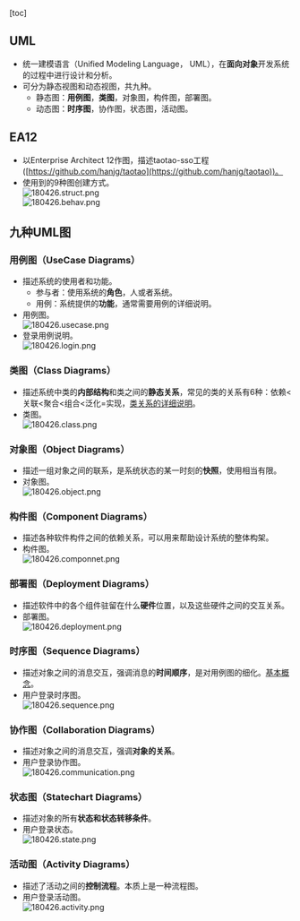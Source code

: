 [toc]
## UML ##
- 统一建模语言（Unified Modeling Language， UML），在**面向对象**开发系统的过程中进行设计和分析。
- 可分为静态视图和动态视图，共九种。
    - 静态图：**用例图**，**类图**，对象图，构件图，部署图。
    - 动态图：**时序图**，协作图，状态图，活动图。

## EA12 ##
- 以Enterprise Architect 12作图，描述taotao-sso工程([https://github.com/hanjg/taotao](https://github.com/hanjg/taotao))。
- 使用到的9种图创建方式。<br>![180426.struct.png](https://img-blog.csdn.net/20180426192657157)<br>![180426.behav.png](https://img-blog.csdn.net/20180426192725672)

## 九种UML图 ##
### 用例图（UseCase Diagrams） ###
- 描述系统的使用者和功能。
    - 参与者：使用系统的**角色**，人或者系统。
    - 用例：系统提供的**功能**，通常需要用例的详细说明。
- 用例图。<br>![180426.usecase.png](https://img-blog.csdn.net/20180426120918708)
- 登录用例说明。<br>![180426.login.png](https://img-blog.csdn.net/20180426114840463)

### 类图（Class Diagrams） ###
- 描述系统中类的**内部结构**和类之间的**静态关系**，常见的类的关系有6种：依赖<关联<聚合<组合<泛化=实现，[类关系的详细说明](https://blog.csdn.net/qq_40369829/article/details/80093572)。
- 类图。<br>![180426.class.png](https://img-blog.csdn.net/20180426151611755)

### 对象图（Object Diagrams） ###
- 描述一组对象之间的联系，是系统状态的某一时刻的**快照**，使用相当有限。
- 对象图。<br>![180426.object.png](https://img-blog.csdn.net/20180426154519505)

### 构件图（Component Diagrams） ###
- 描述各种软件构件之间的依赖关系，可以用来帮助设计系统的整体构架。
- 构件图。<br>![180426.componnet.png](https://img-blog.csdn.net/20180426160951407)

### 部署图（Deployment Diagrams） ###
- 描述软件中的各个组件驻留在什么**硬件**位置，以及这些硬件之间的交互关系。
- 部署图。<br>![180426.deployment.png](https://img-blog.csdn.net/20180426162535926)

### 时序图（Sequence Diagrams） ###
- 描述对象之间的消息交互，强调消息的**时间顺序**，是对用例图的细化。[基本概念](https://blog.csdn.net/shulianghan/article/details/17927131)。
- 用户登录时序图。<br>![180426.sequence.png](https://img-blog.csdn.net/20180426172013174)

### 协作图（Collaboration Diagrams） ###
- 描述对象之间的消息交互，强调**对象的关系**。
- 用户登录协作图。<br>![180426.communication.png](https://img-blog.csdn.net/20180426175632507)

### 状态图（Statechart Diagrams） ###
- 描述对象的所有**状态和状态转移条件**。
- 用户登录状态。<br>![180426.state.png](https://img-blog.csdn.net/2018042619212213)

### 活动图（Activity Diagrams） ###
- 描述了活动之间的**控制流程**。本质上是一种流程图。
- 用户登录活动图。<br>![180426.activity.png](https://img-blog.csdn.net/2018042618493329)